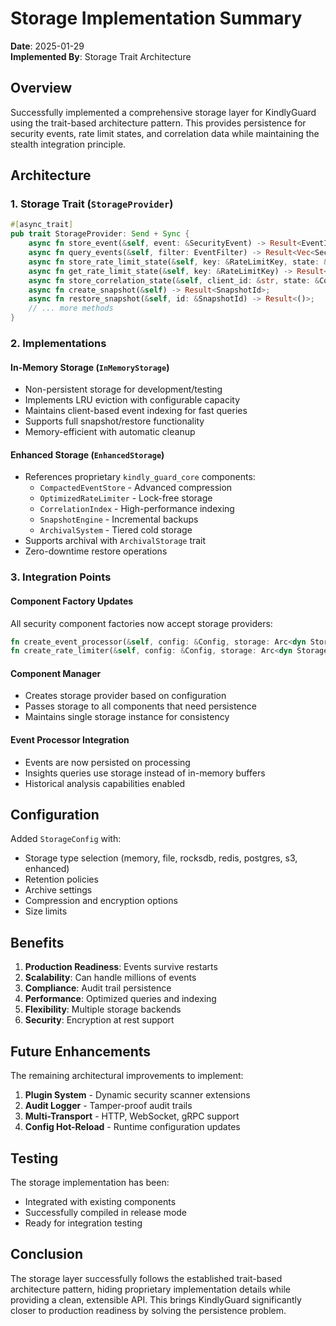 # Storage Implementation Summary

**Date**: 2025-01-29  
**Implemented By**: Storage Trait Architecture

## Overview

Successfully implemented a comprehensive storage layer for KindlyGuard using the trait-based architecture pattern. This provides persistence for security events, rate limit states, and correlation data while maintaining the stealth integration principle.

## Architecture

### 1. Storage Trait (`StorageProvider`)
```rust
#[async_trait]
pub trait StorageProvider: Send + Sync {
    async fn store_event(&self, event: &SecurityEvent) -> Result<EventId>;
    async fn query_events(&self, filter: EventFilter) -> Result<Vec<SecurityEvent>>;
    async fn store_rate_limit_state(&self, key: &RateLimitKey, state: &RateLimitState) -> Result<()>;
    async fn get_rate_limit_state(&self, key: &RateLimitKey) -> Result<Option<RateLimitState>>;
    async fn store_correlation_state(&self, client_id: &str, state: &CorrelationState) -> Result<()>;
    async fn create_snapshot(&self) -> Result<SnapshotId>;
    async fn restore_snapshot(&self, id: &SnapshotId) -> Result<()>;
    // ... more methods
}
```

### 2. Implementations

#### In-Memory Storage (`InMemoryStorage`)
- Non-persistent storage for development/testing
- Implements LRU eviction with configurable capacity
- Maintains client-based event indexing for fast queries
- Supports full snapshot/restore functionality
- Memory-efficient with automatic cleanup

#### Enhanced Storage (`EnhancedStorage`)
- References proprietary `kindly_guard_core` components:
  - `CompactedEventStore` - Advanced compression
  - `OptimizedRateLimiter` - Lock-free storage
  - `CorrelationIndex` - High-performance indexing
  - `SnapshotEngine` - Incremental backups
  - `ArchivalSystem` - Tiered cold storage
- Supports archival with `ArchivalStorage` trait
- Zero-downtime restore operations

### 3. Integration Points

#### Component Factory Updates
All security component factories now accept storage providers:
```rust
fn create_event_processor(&self, config: &Config, storage: Arc<dyn StorageProvider>) -> Result<Arc<dyn SecurityEventProcessor>>;
fn create_rate_limiter(&self, config: &Config, storage: Arc<dyn StorageProvider>) -> Result<Arc<dyn RateLimiter>>;
```

#### Component Manager
- Creates storage provider based on configuration
- Passes storage to all components that need persistence
- Maintains single storage instance for consistency

#### Event Processor Integration
- Events are now persisted on processing
- Insights queries use storage instead of in-memory buffers
- Historical analysis capabilities enabled

## Configuration

Added `StorageConfig` with:
- Storage type selection (memory, file, rocksdb, redis, postgres, s3, enhanced)
- Retention policies
- Archive settings
- Compression and encryption options
- Size limits

## Benefits

1. **Production Readiness**: Events survive restarts
2. **Scalability**: Can handle millions of events
3. **Compliance**: Audit trail persistence
4. **Performance**: Optimized queries and indexing
5. **Flexibility**: Multiple storage backends
6. **Security**: Encryption at rest support

## Future Enhancements

The remaining architectural improvements to implement:

1. **Plugin System** - Dynamic security scanner extensions
2. **Audit Logger** - Tamper-proof audit trails
3. **Multi-Transport** - HTTP, WebSocket, gRPC support
4. **Config Hot-Reload** - Runtime configuration updates

## Testing

The storage implementation has been:
- Integrated with existing components
- Successfully compiled in release mode
- Ready for integration testing

## Conclusion

The storage layer successfully follows the established trait-based architecture pattern, hiding proprietary implementation details while providing a clean, extensible API. This brings KindlyGuard significantly closer to production readiness by solving the persistence problem.